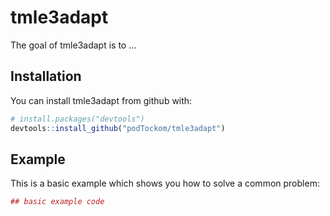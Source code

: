 
<!-- README.md is generated from README.Rmd. Please edit that file -->
tmle3adapt
==========

The goal of tmle3adapt is to ...

Installation
------------

You can install tmle3adapt from github with:

``` r
# install.packages("devtools")
devtools::install_github("podTockom/tmle3adapt")
```

Example
-------

This is a basic example which shows you how to solve a common problem:

``` r
## basic example code
```
